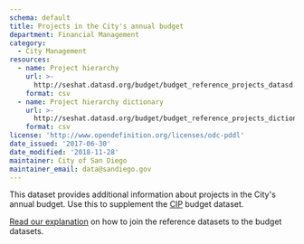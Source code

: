 ```yaml
---
schema: default
title: Projects in the City's annual budget
department: Financial Management
category:
  - City Management
resources:
  - name: Project hierarchy
    url: >-
      http://seshat.datasd.org/budget/budget_reference_projects_datasd.csv
    format: csv
  - name: Project hierarchy dictionary
    url: >-
      http://seshat.datasd.org/budget/budget_reference_projects_dictionary_datasd.csv
    format: csv
license: 'http://www.opendefinition.org/licenses/odc-pddl'
date_issued: '2017-06-30'
date_modified: '2018-11-28'
maintainer: City of San Diego
maintainer_email: data@sandiego.gov
---
```

This dataset provides additional information about projects in the City's annual budget. Use this to supplement the [CIP](/datasets/capital-budget-fy/) budget dataset. 
<!--more-->

[Read our explanation](/budget-topic/) on how to join the reference datasets to the budget datasets.